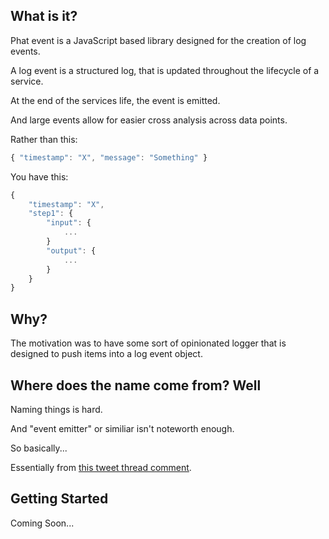 
## What is it?

Phat event is a JavaScript based library designed for the creation of log events.

A log event is a structured log, that is updated throughout the lifecycle of a service.

At the end of the services life, the event is emitted.

And large events allow for easier cross analysis across data points.

Rather than this:

```javascript
{ "timestamp": "X", "message": "Something" }
```

You have this:

```javascript
{
    "timestamp": "X",
    "step1": {
        "input": {
            ...
        }
        "output": {
            ...
        }
    }
}
 ```

## Why?

The motivation was to have some sort of opinionated logger that is designed to push items into a log event object.

## Where does the name come from? Well

Naming things is hard.

And "event emitter" or similiar isn't noteworth enough.

So basically...

Essentially from [this tweet thread comment](https://twitter.com/mipsytipsy/status/1042978722645569537).

## Getting Started

Coming Soon...
